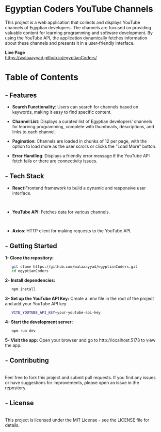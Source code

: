 # Egyptian Coders YouTube Channels
This project is a web application that collects and displays YouTube channels of Egyptian developers. The channels are focused on providing valuable content for learning programming and software development. By using the YouTube API, the application dynamically fetches information about these channels and presents it in a user-friendly interface.

**Live Page**
<br> https://walaaayyad.github.io/egyptianCoders/

# Table of Contents

 ## - Features 
  - **Search Functionality**:
    Users can search for channels based on keywords, making it easy to find specific content.
    <br>
    
  - **Channel List**:
    Displays a curated list of Egyptian developers’ channels for learning programming, complete with thumbnails, descriptions, and links to each 
    channel.
    <br>
    
  - **Pagination**:
    Channels are loaded in chunks of 12 per page, with the option to load more as the user scrolls or clicks the "Load More" button.
    <br>
 
  - **Error Handling**: Displays a friendly error message if the YouTube API fetch fails or there are connectivity issues.



 ## - Tech Stack
   - **React**:Frontend framework to build a dynamic and responsive user interface.
   <br>
   
   - **YouTube API**: Fetches data for various channels.
   <br>
   
   - **Axios**: HTTP client for making requests to the YouTube API.


## - Getting Started
 **1- Clone the repository:**
 ```bash
    git clone https://github.com/walaaayyad/egyptianCoders.git
    cd egyptianCoders
```
 **2- Install dependencies:**
 ```bash
    npm install
```
 **3- Set up the YouTube API Key:**
 Create a .env file in the root of the project and add your YouTube API key

 ```bash
    VITE_YOUTUBE_API_KEY=your-youtube-api-key
```

 **4- Start the development server:**
 ```bash
    npm run dev
```
 **5- Visit the app:**
Open your browser and go to http://localhost:5173 to view the app.

## - Contributing
   <br> Feel free to fork this project and submit pull requests. If you find any issues or have suggestions for improvements, please open an issue in the repository.

## - License
  <br>  This project is licensed under the MIT License - see the LICENSE file for details.
